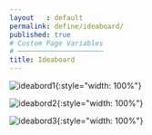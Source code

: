 ```yaml
---
layout   : default
permalink: define/ideaboard/
published: true
# Custom Page Variables
# ─────────────────────
title: Ideaboard
---
```


![ideabord1](http://127.0.0.1:4000/1718-nmd3-project/images/ideabord.jpg){:style="width: 100%"}

![ideabord2](http://127.0.0.1:4000/1718-nmd3-project/images/ideabord2.jpg){:style="width: 100%"}

![ideabord3](http://127.0.0.1:4000/1718-nmd3-project/images/ideabord3.jpg){:style="width: 100%"}